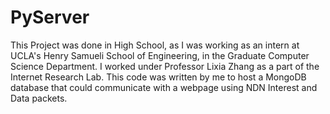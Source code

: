 PyServer
========

This Project was done in High School, as I was working as an intern at UCLA's Henry Samueli School of Engineering,
in the Graduate Computer Science Department. I worked under Professor Lixia Zhang as a part of the Internet Research
Lab. This code was written by me to host a MongoDB database that could communicate with a webpage using NDN Interest
and Data packets.
